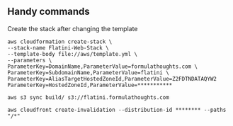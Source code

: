 ## Handy commands

Create the stack after changing the template

```
aws cloudformation create-stack \
--stack-name Flatini-Web-Stack \
--template-body file://aws/template.yml \
--parameters \
ParameterKey=DomainName,ParameterValue=formulathoughts.com \
ParameterKey=SubdomainName,ParameterValue=flatini \
ParameterKey=AliasTargetHostedZoneId,ParameterValue=Z2FDTNDATAQYW2
ParameterKey=HostedZoneId,ParameterValue=***********
```

`aws s3 sync build/ s3://flatini.formulathoughts.com`

`aws cloudfront create-invalidation --distribution-id ******** --paths "/*"`
